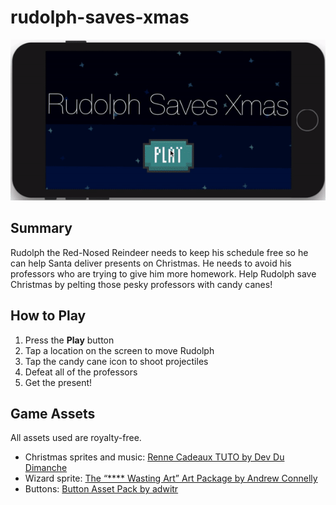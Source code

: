 # rudolph-saves-xmas

![Gameplay](/gameplay.gif?raw=true "Optional Title")

## Summary
Rudolph the Red-Nosed Reindeer needs to keep his schedule free so he can help Santa deliver presents on Christmas. He needs to avoid his professors who are trying to give him more homework. Help Rudolph save Christmas by pelting those pesky professors with candy canes!

## How to Play
1. Press the **Play** button
2. Tap a location on the screen to move Rudolph
3. Tap the candy cane icon to shoot projectiles
4. Defeat all of the professors
5. Get the present!

## Game Assets
All assets used are royalty-free.

* Christmas sprites and music: [Renne Cadeaux TUTO by Dev Du Dimanche](https://developpeusedudimanche.itch.io/renne-cadeau-tuto)
* Wizard sprite: [The “**** Wasting Art” Art Package by Andrew Connelly](https://cog_software.itch.io/fwa-artpackage)
* Buttons: [Button Asset Pack by adwitr](https://adwitr.itch.io/button-asset-pack)
